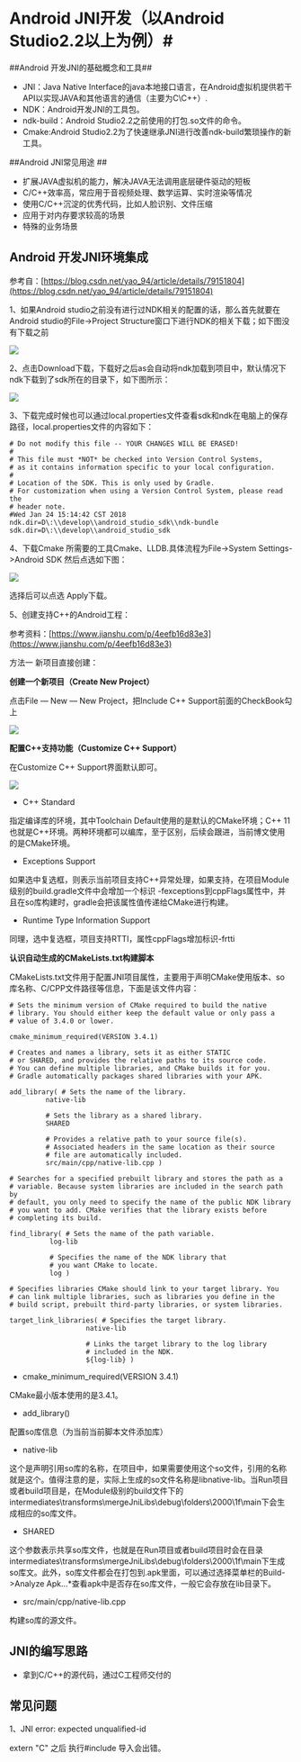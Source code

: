 # Android JNI开发（以Android Studio2.2以上为例）#


##Android 开发JNI的基础概念和工具##

- JNI：Java Native Interface的java本地接口语言，在Android虚拟机提供若干API以实现JAVA和其他语言的通信（主要为C\C++）.
- NDK：Android开发JNI的工具包。
- ndk-build：Android Studio2.2之前使用的打包.so文件的命令。
- Cmake:Android Studio2.2为了快速继承JNI进行改善ndk-build繁琐操作的新工具。

##Android JNI常见用途 ##
- 扩展JAVA虚拟机的能力，解决JAVA无法调用底层硬件驱动的短板
- C/C++效率高，常应用于音视频处理、数学运算、实时渲染等情况
- 使用C/C++沉淀的优秀代码，比如人脸识别、文件压缩
- 应用于对内存要求较高的场景
- 特殊的业务场景

## Android 开发JNI环境集成 ##

参考自：[https://blog.csdn.net/yao_94/article/details/79151804](https://blog.csdn.net/yao_94/article/details/79151804)

1、如果Android studio之前没有进行过NDK相关的配置的话，那么首先就要在Android studio的File->Project Structure窗口下进行NDK的相关下载；如下图没有下载之前

![](https://i.imgur.com/EZ7Sb6K.png)

2、点击Download下载，下载好之后as会自动将ndk加载到项目中，默认情况下ndk下载到了sdk所在的目录下，如下图所示：

![](https://img-blog.csdn.net/20180124154814519?watermark/2/text/aHR0cDovL2Jsb2cuY3Nkbi5uZXQveWFvXzk0/font/5a6L5L2T/fontsize/400/fill/I0JBQkFCMA==/dissolve/70/gravity/SouthEast)

3、下载完成时候也可以通过local.properties文件查看sdk和ndk在电脑上的保存路径，local.properties文件的内容如下：
	
	# Do not modify this file -- YOUR CHANGES WILL BE ERASED!
	#
	# This file must *NOT* be checked into Version Control Systems,
	# as it contains information specific to your local configuration.
	#
	# Location of the SDK. This is only used by Gradle.
	# For customization when using a Version Control System, please read the
	# header note.
	#Wed Jan 24 15:14:42 CST 2018
	ndk.dir=D\:\\develop\\android_studio_sdk\\ndk-bundle
	sdk.dir=D\:\\develop\\android_studio_sdk

4、下载Cmake 所需要的工具Cmake、LLDB.具体流程为File->System Settings->Android SDK 然后点选如下图：

![](https://i.imgur.com/2hEk3Of.png)

选择后可以点选 Apply下载。

5、创建支持C++的Android工程：

参考资料：[https://www.jianshu.com/p/4eefb16d83e3](https://www.jianshu.com/p/4eefb16d83e3)

方法一 新项目直接创建：

**创建一个新项目（Create New Project）**

点击File — New — New Project，把Include C++ Support前面的CheckBook勾上

![](https://upload-images.jianshu.io/upload_images/1291531-fa4e32180f1fa011.png?imageMogr2/auto-orient/)

**配置C++支持功能（Customize C++ Support）**

在Customize C++ Support界面默认即可。

![](https://upload-images.jianshu.io/upload_images/1291531-994db6430fd5b178.png?imageMogr2/auto-orient/)

- C++ Standard

指定编译库的环境，其中Toolchain Default使用的是默认的CMake环境；C++ 11也就是C++环境。两种环境都可以编库，至于区别，后续会跟进，当前博文使用的是CMake环境。

- Exceptions Support

如果选中复选框，则表示当前项目支持C++异常处理，如果支持，在项目Module级别的build.gradle文件中会增加一个标识 -fexceptions到cppFlags属性中，并且在so库构建时，gradle会把该属性值传递给CMake进行构建。

- Runtime Type Information Support

同理，选中复选框，项目支持RTTI，属性cppFlags增加标识-frtti

**认识自动生成的CMakeLists.txt构建脚本**

CMakeLists.txt文件用于配置JNI项目属性，主要用于声明CMake使用版本、so库名称、C/CPP文件路径等信息，下面是该文件内容：
	
	# Sets the minimum version of CMake required to build the native
	# library. You should either keep the default value or only pass a
	# value of 3.4.0 or lower.

	cmake_minimum_required(VERSION 3.4.1)

	# Creates and names a library, sets it as either STATIC
	# or SHARED, and provides the relative paths to its source code.
	# You can define multiple libraries, and CMake builds it for you.
	# Gradle automatically packages shared libraries with your APK.

	add_library( # Sets the name of the library.
             native-lib

             # Sets the library as a shared library.
             SHARED

             # Provides a relative path to your source file(s).
             # Associated headers in the same location as their source
             # file are automatically included.
             src/main/cpp/native-lib.cpp )

	# Searches for a specified prebuilt library and stores the path as a
	# variable. Because system libraries are included in the search path by
	# default, you only need to specify the name of the public NDK library
	# you want to add. CMake verifies that the library exists before
	# completing its build.

	find_library( # Sets the name of the path variable.
              log-lib

              # Specifies the name of the NDK library that
              # you want CMake to locate.
              log )

	# Specifies libraries CMake should link to your target library. You
	# can link multiple libraries, such as libraries you define in the
	# build script, prebuilt third-party libraries, or system libraries.

	target_link_libraries( # Specifies the target library.
                       native-lib

                       # Links the target library to the log library
                       # included in the NDK.
                       ${log-lib} )


-	cmake_minimum_required(VERSION 3.4.1)

CMake最小版本使用的是3.4.1。

- add_library()

配置so库信息（为当前当前脚本文件添加库）

- native-lib

这个是声明引用so库的名称，在项目中，如果需要使用这个so文件，引用的名称就是这个。值得注意的是，实际上生成的so文件名称是libnative-lib。当Run项目或者build项目是，在Module级别的build文件下的intermediates\transforms\mergeJniLibs\debug\folders\2000\1f\main下会生成相应的so库文件。


- SHARED

这个参数表示共享so库文件，也就是在Run项目或者build项目时会在目录intermediates\transforms\mergeJniLibs\debug\folders\2000\1f\main下生成so库文。此外，so库文件都会在打包到.apk里面，可以通过选择菜单栏的Build->Analyze Apk...*查看apk中是否存在so库文件，一般它会存放在lib目录下。

- src/main/cpp/native-lib.cpp

构建so库的源文件。


## JNI的编写思路 ##

- 拿到C/C++的源代码，通过C工程师交付的


## 常见问题 ##

1、JNI error: expected unqualified-id

extern "C" 之后 执行#include 导入会出错。